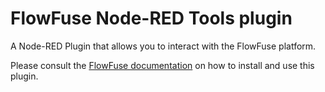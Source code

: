 # FlowFuse Node-RED Tools plugin

A Node-RED Plugin that allows you to interact with the FlowFuse platform.

Please consult the [FlowFuse documentation](https://flowfuse.com/docs/migration/node-red-tools/) on how to
install and use this plugin.
